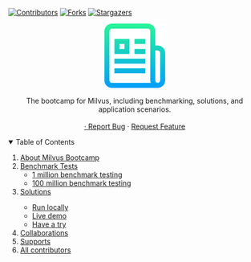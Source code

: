 [![Contributors][contributors-shield]][contributors-url]
[![Forks][forks-shield]][forks-url]
[![Stargazers][stars-shield]][stars-url]

<p align="center">
  <a href="https://github.com/milvus-io/bootcamp">
    <img src="images/logo.png" alt="Logo">
  </a>

  <p align="center">
    The bootcamp for Milvus, including benchmarking, solutions, and application scenarios.
    <br />
    <br />
    <a href="https://github.com/milvus-io/bootcamp "Demo</a>
    ·
    <a href="https://github.com/milvus-io/bootcamp/issues">Report Bug</a>
    ·
    <a href="https://github.com/milvus-io/bootcamp/issues">Request Feature</a>
  </p>


<details open="open">
  <summary>Table of Contents</summary>
  <ol>
    <li>
      <a href="#about-milvus-bootcamp">About Milvus Bootcamp</a>
    </li>
    <li>
      <a href="#benchmark-tests">Benchmark Tests</a>
      <ul>
        <li><a href="#1m-test">1 million benchmark testing</a></li>
        <li><a href="#100m-test">100 million benchmark testing</a></li>
      </ul>
    </li>
    <li><a href="#solutions">Solutions</a></li>
      <ul>
        <li><a href="#run-in-local">Run locally</a></li>
        <li><a href="#live-demo">Live demo</a></li>
        <li><a href="#try-it">Have a try</a></li>
      </ul>
    <li><a href="#collaborations">Collaborations</a></li>
    <li><a href="#supports">Supports</a></li>
    <li><a href="#contributors">All contributors</a></li>
  </ol>
</details>




<!-- MARKDOWN LINKS & IMAGES -->
<!-- https://www.markdownguide.org/basic-syntax/#reference-style-links -->
[contributors-shield]: https://img.shields.io/github/contributors/github_username/repo.svg?style=for-the-badge
[contributors-url]: https://github.com/milvus-io/bootcamp/graphs/contributors
[forks-shield]: https://img.shields.io/github/forks/github_username/repo.svg?style=for-the-badge
[forks-url]: https://github.com/milvus-io/bootcamp/network/members
[stars-shield]: https://img.shields.io/github/stars/github_username/repo.svg?style=for-the-badge
[stars-url]: https://github.com/milvus-io/bootcamp/stargazers

